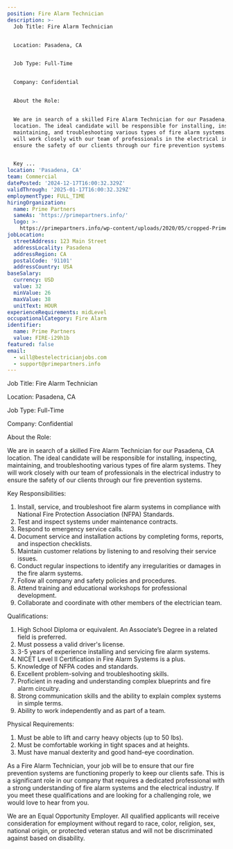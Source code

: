 ```yaml
---
position: Fire Alarm Technician
description: >-
  Job Title: Fire Alarm Technician


  Location: Pasadena, CA


  Job Type: Full-Time


  Company: Confidential


  About the Role:


  We are in search of a skilled Fire Alarm Technician for our Pasadena, CA
  location. The ideal candidate will be responsible for installing, inspecting,
  maintaining, and troubleshooting various types of fire alarm systems. They
  will work closely with our team of professionals in the electrical industry to
  ensure the safety of our clients through our fire prevention systems. 


  Key ...
location: 'Pasadena, CA'
team: Commercial
datePosted: '2024-12-17T16:00:32.329Z'
validThrough: '2025-01-17T16:00:32.329Z'
employmentType: FULL_TIME
hiringOrganization:
  name: Prime Partners
  sameAs: 'https://primepartners.info/'
  logo: >-
    https://primepartners.info/wp-content/uploads/2020/05/cropped-Prime-Partners-Logo-NO-BG-1-1.png
jobLocation:
  streetAddress: 123 Main Street
  addressLocality: Pasadena
  addressRegion: CA
  postalCode: '91101'
  addressCountry: USA
baseSalary:
  currency: USD
  value: 32
  minValue: 26
  maxValue: 38
  unitText: HOUR
experienceRequirements: midLevel
occupationalCategory: Fire Alarm
identifier:
  name: Prime Partners
  value: FIRE-i29h1b
featured: false
email:
  - will@bestelectricianjobs.com
  - support@primepartners.info
---
```




Job Title: Fire Alarm Technician

Location: Pasadena, CA

Job Type: Full-Time

Company: Confidential

About the Role:

We are in search of a skilled Fire Alarm Technician for our Pasadena, CA location. The ideal candidate will be responsible for installing, inspecting, maintaining, and troubleshooting various types of fire alarm systems. They will work closely with our team of professionals in the electrical industry to ensure the safety of our clients through our fire prevention systems. 

Key Responsibilities:

1. Install, service, and troubleshoot fire alarm systems in compliance with National Fire Protection Association (NFPA) Standards.
2. Test and inspect systems under maintenance contracts.
3. Respond to emergency service calls.
4. Document service and installation actions by completing forms, reports, and inspection checklists.
5. Maintain customer relations by listening to and resolving their service issues.
6. Conduct regular inspections to identify any irregularities or damages in the fire alarm systems.
7. Follow all company and safety policies and procedures.
8. Attend training and educational workshops for professional development.
9. Collaborate and coordinate with other members of the electrician team.

Qualifications:

1. High School Diploma or equivalent. An Associate’s Degree in a related field is preferred.
2. Must possess a valid driver's license.
3. 3-5 years of experience installing and servicing fire alarm systems.
4. NICET Level II Certification in Fire Alarm Systems is a plus.
5. Knowledge of NFPA codes and standards.
6. Excellent problem-solving and troubleshooting skills.
7. Proficient in reading and understanding complex blueprints and fire alarm circuitry.
8. Strong communication skills and the ability to explain complex systems in simple terms.
9. Ability to work independently and as part of a team. 

Physical Requirements:

1. Must be able to lift and carry heavy objects (up to 50 lbs).
2. Must be comfortable working in tight spaces and at heights.
3. Must have manual dexterity and good hand-eye coordination.

As a Fire Alarm Technician, your job will be to ensure that our fire prevention systems are functioning properly to keep our clients safe. This is a significant role in our company that requires a dedicated professional with a strong understanding of fire alarm systems and the electrical industry. If you meet these qualifications and are looking for a challenging role, we would love to hear from you. 

We are an Equal Opportunity Employer. All qualified applicants will receive consideration for employment without regard to race, color, religion, sex, national origin, or protected veteran status and will not be discriminated against based on disability.
